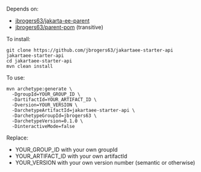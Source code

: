 Depends on:
* [jbrogers63/jakarta-ee-parent](https://github.com/jbrogers63/jakarta-ee-parent)
* [jbrogers63/parent-pom](https://github.com/jbrogers63/parent-pom) (transitive)

To install:

```
git clone https://github.com/jbrogers63/jakartaee-starter-api jakartaee-starter-api
cd jakartaee-starter-api
mvn clean install
```

To use:

```
mvn archetype:generate \
  -DgroupId=YOUR_GROUP_ID \
  -DartifactId=YOUR_ARTIFACT_ID \
  -Dversion=YOUR_VERSION \
  -DarchetypeArtifactId=jakartaee-starter-api \
  -DarchetypeGroupId=jbrogers63 \
  -DarchetypeVersion=0.1.0 \
  -DinteractiveMode=false
```

Replace:
* YOUR_GROUP_ID with your own groupId
* YOUR_ARTIFACT_ID with your own artifactId
* YOUR_VERSION with your own version number (semantic or otherwise)
